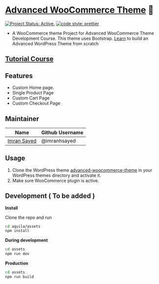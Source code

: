 # [Advanced WooCommerce Theme](https://youtu.be/lNtw4yxEydM) 🎨
[![Project Status: Active.](https://www.repostatus.org/badges/latest/active.svg)](https://www.repostatus.org/#active) [![code style: prettier](https://img.shields.io/badge/code_style-prettier-ff69b4.svg?style=flat-square)](https://github.com/prettier/prettier)

* A WooCommerce theme Project for Advanced WooCommerce Theme Development Course.
This theme uses Bootstrap. [Learn](https://www.youtube.com/playlist?list=PLD8nQCAhR3tT3ehpyOpoYeUj3KHDEVK9h) to build an Advanced WordPress Theme from scratch

## [Tutorial Course](https://codeytek.com/course/advanced-wordpress-theme-development-course/)

## Features

- Custom Home page.
- Single Product Page
- Custom Cart Page
- Custom Checkout Page

## Maintainer

| Name                                                   | Github Username |
|--------------------------------------------------------|-----------------|
| [Imran Sayed](mailto:codeytek.academy@gmail.com)       |  @imranhsayed   |

## Usage

1. Clone the WordPress theme [advanced-woocommerce-theme](https://github.com/imranhsayed/advanced-woocommerce-theme) in your WordPress
themes directory and activate it.
2. Make sure WooCommerce plugin is active.


## Development ( To be added )

**Install**

Clone the repo and run

```bash
cd aquila/assets
npm install
```

**During development**

```bash
cd assets
npm run dev
```

**Production**

```bash
cd assets
npm run build
```
